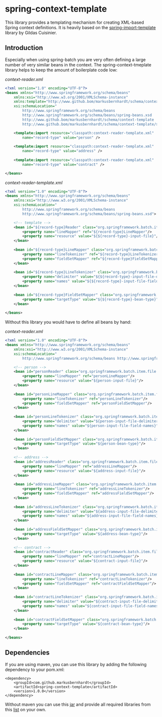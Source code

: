 spring-context-template
=======================

This library provides a templating mechanism for creating XML-based Spring context definitions. It is heavily based on the 
[spring-import-template](https://github.com/hikage/spring-import-template/blob/master/pom.xml) library by Gildas Cuisinier.

Introduction
------------

Especially when using spring-batch you are very often defining a large number of very similar beans in the context. The
spring-context-tmeplate library helps to keep the amount of boilerplate code low:

*context-reader.xml*
```xml
<?xml version="1.0" encoding="UTF-8"?>
<beans xmlns="http://www.springframework.org/schema/beans"
	xmlns:xsi="http://www.w3.org/2001/XMLSchema-instance"
	xmlns:template="http://www.github.bom/markusbernhardt/schema/context-template"
	xsi:schemaLocation="
		http://www.springframework.org/schema/beans
		http://www.springframework.org/schema/beans/spring-beans.xsd
		http://www.github.bom/markusbernhardt/schema/context-template
		http://www.github.bom/markusbernhardt/schema/context-template/spring-context-template.xsd">

	<template:import resource="classpath:context-reader-template.xml" 
	    name="record-type" value="person" />
	    
	<template:import resource="classpath:context-reader-template.xml" 
	    name="record-type" value="address" />
	    
	<template:import resource="classpath:context-reader-template.xml" 
	    name="record-type" value="contract" />

</beans>
```

*context-reader-template.xml*
```xml
<?xml version="1.0" encoding="UTF-8"?>
<beans xmlns="http://www.springframework.org/schema/beans"
	xmlns:xsi="http://www.w3.org/2001/XMLSchema-instance"
	xsi:schemaLocation="
	    http://www.springframework.org/schema/beans
	    http://www.springframework.org/schema/beans/spring-beans.xsd">

    <!-- template -->
	<bean id="${record-type}Reader" class="org.springframework.batch.item.file.FlatFileItemReader">
	    <property name="lineMapper" ref="${record-type}LineMapper"/>
	    <property name="resource" value="${${record-type}-input-file}"/>
	</bean>
	
	<bean id="${record-type}LineMapper" class="org.springframework.batch.item.file.mapping.DefaultLineMapper">
        <property name="lineTokenizer" ref="${record-type}LineTokenizer"/>
        <property name="fieldSetMapper" ref="${record-type}FieldSetMapper"/>
	</bean>
        
    <bean id="${record-type}LineTokenizer" class="org.springframework.batch.item.file.transform.DelimitedLineTokenizer">
	    <property name="delimiter" value="${${record-type}-input-file-delimiter}"/>
	    <property name="names" value="${${record-type}-input-file-field-names}"/>
	</bean>
    
    <bean id="${record-type}FieldSetMapper" class="org.springframework.batch.item.file.mapping.BeanWrapperFieldSetMapper">
	    <property name="targetType" value="${${record-type}-bean-type}"/>
    </bean>
            
</beans>
```

Without this library you would have to define all beans by hand:

*context-reader.xml*
```xml
<?xml version="1.0" encoding="UTF-8"?>
<beans xmlns="http://www.springframework.org/schema/beans"
	xmlns:xsi="http://www.w3.org/2001/XMLSchema-instance"
	xsi:schemaLocation="
	    http://www.springframework.org/schema/beans http://www.springframework.org/schema/beans/spring-beans.xsd">

    <!-- person -->
	<bean id="personReader" class="org.springframework.batch.item.file.FlatFileItemReader">
	    <property name="lineMapper" ref="personLineMapper"/>
	    <property name="resource" value="${person-input-file}"/>
	</bean>
	
	<bean id="personLineMapper" class="org.springframework.batch.item.file.mapping.DefaultLineMapper">
        <property name="lineTokenizer" ref="personLineTokenizer"/>
        <property name="fieldSetMapper" ref="personFieldSetMapper"/>
	</bean>
        
    <bean id="personLineTokenizer" class="org.springframework.batch.item.file.transform.DelimitedLineTokenizer">
	    <property name="delimiter" value="${person-input-file-delimiter}"/>
	    <property name="names" value="${person-input-file-field-names}"/>
	</bean>
    
    <bean id="personFieldSetMapper" class="org.springframework.batch.item.file.mapping.BeanWrapperFieldSetMapper">
	    <property name="targetType" value="${person-bean-type}"/>
    </bean>
            
    <!-- address -->
	<bean id="addressReader" class="org.springframework.batch.item.file.FlatFileItemReader">
	    <property name="lineMapper" ref="addressLineMapper"/>
	    <property name="resource" value="${address-input-file}"/>
	</bean>
	
	<bean id="addressLineMapper" class="org.springframework.batch.item.file.mapping.DefaultLineMapper">
        <property name="lineTokenizer" ref="addressLineTokenizer"/>
        <property name="fieldSetMapper" ref="addressFieldSetMapper"/>
	</bean>
        
    <bean id="addressLineTokenizer" class="org.springframework.batch.item.file.transform.DelimitedLineTokenizer">
	    <property name="delimiter" value="${address-input-file-delimiter}"/>
	    <property name="names" value="${address-input-file-field-names}"/>
	</bean>
    
    <bean id="addressFieldSetMapper" class="org.springframework.batch.item.file.mapping.BeanWrapperFieldSetMapper">
	    <property name="targetType" value="${address-bean-type}"/>
    </bean>
            
    <!-- contract -->
	<bean id="contractReader" class="org.springframework.batch.item.file.FlatFileItemReader">
	    <property name="lineMapper" ref="contractLineMapper"/>
	    <property name="resource" value="${contract-input-file}"/>
	</bean>
	
	<bean id="contractLineMapper" class="org.springframework.batch.item.file.mapping.DefaultLineMapper">
        <property name="lineTokenizer" ref="contractLineTokenizer"/>
        <property name="fieldSetMapper" ref="contractFieldSetMapper"/>
	</bean>
        
    <bean id="contractLineTokenizer" class="org.springframework.batch.item.file.transform.DelimitedLineTokenizer">
	    <property name="delimiter" value="${contract-input-file-delimiter}"/>
	    <property name="names" value="${contract-input-file-field-names}"/>
	</bean>
    
    <bean id="contractFieldSetMapper" class="org.springframework.batch.item.file.mapping.BeanWrapperFieldSetMapper">
	    <property name="targetType" value="${contract-bean-type}"/>
    </bean>
            
</beans>
```

Dependencies
------------

If you are using maven, you can use this library by adding the following dependency to your pom.xml:

    <dependency>
        <groupId>com.github.markusbernhardt</groupId>
        <artifactId>spring-context-template</artifactId>
        <version>1.0.0</version>
    </dependency>

Without maven you can use this [jar](http://search.maven.org/remotecontent?filepath=com/github/markusbernhardt/spring-context-template/1.0.0/spring-context-template-1.0.0.jar) and provide all required libraries from this [list](DEPENDENCIES.md) on your own.
